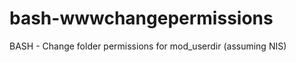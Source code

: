 bash-wwwchangepermissions
=========================

BASH - Change folder permissions for mod_userdir (assuming NIS)